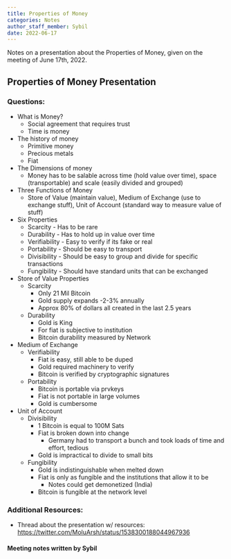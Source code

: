```yaml
---
title: Properties of Money
categories: Notes
author_staff_member: Sybil
date: 2022-06-17
---
```

Notes on a presentation about the Properties of Money, given on the meeting of June 17th, 2022.

## Properties of Money Presentation

### Questions: 
+ What is Money?
    + Social agreement that requires trust
    + Time is money
+ The history of money
    + Primitive money
    + Precious metals
    + Fiat
+ The Dimensions of money
    + Money has to be salable across time (hold value over time), space (transportable) and scale (easily divided and grouped)
+ Three Functions of Money
    + Store of Value (maintain value), Medium of Exchange (use to exchange stuff), Unit of Account (standard way to measure value of stuff)
+ Six Properties
    + Scarcity - Has to be rare
    + Durability - Has to hold up in value over time
    + Verifiability - Easy to verify if its fake or real
    + Portability - Should be easy to transport
    + Divisibility - Should be easy to group and divide for specific transactions
    + Fungibility - Should have standard units that can be exchanged
+ Store of Value Properties
    + Scarcity
        + Only 21 Mil Bitcoin
        + Gold supply expands -2-3% annually
        + Approx 80% of dollars all created in the last 2.5 years
    + Durability
        + Gold is King
        + For fiat is subjective to institution
        + Bitcoin durability measured by Network
+ Medium of Exchange
    + Verifiability
        + Fiat is easy, still able to be duped
        + Gold required machinery to verify
        + Bitcoin is verified by cryptographic signatures
    + Portability
        + Bitcoin is portable via prvkeys
        + Fiat is not portable in large volumes
        + Gold is cumbersome
+ Unit of Account
    + Divisibility
        + 1 Bitcoin is equal to 100M Sats
        + Fiat is broken down into change
            + Germany had to transport a bunch and took loads of time and effort, tedious
        + Gold is impractical to divide to small bits
    + Fungibility
        + Gold is indistinguishable when melted down
        + Fiat is only as fungible and the institutions that allow it to be
            + Notes could get demonetized (India)
        + Bitcoin is fungible at the network level

### Additional Resources:
+ Thread about the presentation w/ resources: https://twitter.com/MoluArsh/status/1538300188044967936

#### Meeting notes written by Sybil
